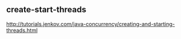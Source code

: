 ## create-start-threads

http://tutorials.jenkov.com/java-concurrency/creating-and-starting-threads.html
